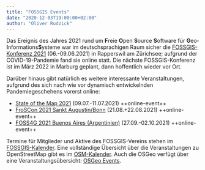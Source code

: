 ```yaml
---
title: "FOSSGIS Events"
date: "2020-12-03T19:00:00+02:00"
author: "Oliver Rudzick"
---
```

Das Ereignis des Jahres 2021 rund um **F**reie **O**pen **S**ource **S**oftware für **G**eo&shy;**I**nformations&shy;**S**ysteme war im deutschsprachigen Raum sicher die [FOSSGIS-Konferenz 2021](https://fossgis.de/news/2021_06_09_erfolgreiche_fossgis-konferenz-2021/) (06.-09.06.2021) in Rapperswil am Zürichsee; aufgrund der COVID-19-Pandemie fand sie online statt. Die nächste FOSSGIS-Konferenz ist im März 2022 in Marburg geplant, dann hoffentlich wieder vor Ort.

Darüber hinaus gibt natürlich es weitere interessante Veranstaltungen, aufgrund des sich nach wie vor dynamisch entwickelnden Pandemiegeschehens vorerst online:

 * [State of the Map 2021](https://2021.stateofthemap.org/) (09.07.-11.07.2021)  ++online-event++
 * [FroSCon 2021 Sankt Augustin/Bonn](https://www.froscon.de/) (21.08.+22.08.2021)  ++online-event++
 * [FOSS4G 2021 Buenos Aires (Argentinien)](https://2021.foss4g.org/) (27.09.-02.10.2021) ++online-event++

Termine für Mitglieder und Aktive des FOSSGIS-Vereins stehen im [FOSSGIS-Kalender](https://www.fossgis.de/aktivit%C3%A4ten/termine/).
Eine vollst&auml;ndige &Uuml;bersicht &uuml;ber die Veranstaltungen zu OpenStreetMap gibt es im [OSM-Kalender](https://wiki.openstreetmap.org/wiki/Current_events).
Auch die  OSGeo verf&uuml;gt &uuml;ber eine Veranstaltungs&uuml;bersicht: [OSGeo Events](https://www.osgeo.org/events/).
